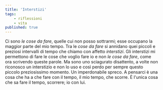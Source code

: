 ```yaml
---
title: 'Interstizi'
tags:
    - riflessioni
    - vita
published: true
---
```

Ci sono *le cose da fare*, quelle cui non posso sottrarmi; esse occupano la maggior parte del mio tempo. Tra le *cose da fare* si annidano quei piccoli e preziosi intervalli di tempo che chiamo con affetto *interstizi*. Gli interstizi mi permettono di fare le cose che voglio fare io e non *le cose da fare*, come ora scrivendo queste parole. Ma sono uno sciagurato disattento, a volte non riconosco un interstizio e non lo uso e così perdo per sempre questo piccolo preziosissimo momento. Un imperdonabile spreco. A pensarci è una cosa che ha a che fare con il tempo, il mio tempo, che scorre.
È l'unica cosa che sa fare il tempo, scorrere; io con lui.